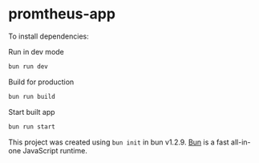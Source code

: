 # promtheus-app

To install dependencies:

Run in dev mode

```bash
bun run dev
```

Build for production

```bash
bun run build
```

Start built app

```bash
bun run start
```

This project was created using `bun init` in bun v1.2.9. [Bun](https://bun.sh) is a fast all-in-one JavaScript runtime.

